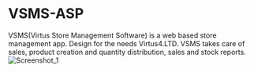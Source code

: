 # VSMS-ASP
VSMS(Virtus Store Management Software) is a web based store management app. Design for the needs Virtus4.LTD. VSMS takes care of sales, product creation and quantity distribution, sales and stock reports.
![Screenshot_1](https://user-images.githubusercontent.com/72268734/156634526-c7276532-7160-465d-811a-7fab95381ff5.png)
